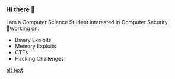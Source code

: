 ### Hi there 👋
I am a Computer Science Student interested in Computer Security.\
🔭Working on:
+ Binary Exploits
+ Memory Exploits
+ CTFs
+ Hacking Challenges

<!--
**PAPADOXIE/PAPADOXIE** is a ✨ _special_ ✨ repository because its `README.md` (this file) appears on your GitHub profile.

Here are some ideas to get you started:

- 🔭 I’m currently working on ...
- 🌱 I’m currently learning ...
- 👯 I’m looking to collaborate on ...
- 🤔 I’m looking for help with ...
- 💬 Ask me about ...
- 📫 How to reach me: ...
- 😄 Pronouns: ...
- ⚡ Fun fact: ...
-->

[alt text](https://tryhackme-badges.s3.amazonaws.com/papadoxie.png)
